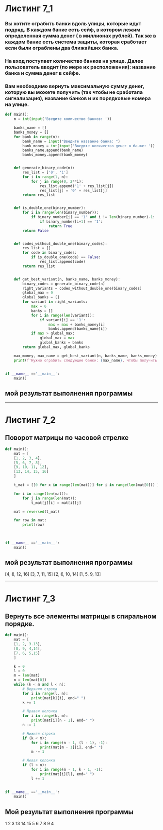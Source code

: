 # Листинг 7_1

### Вы хотите ограбить банки вдоль улицы, которые идут подряд. В каждом банке есть сейф, в котором лежим определенная сумма денег ( в миллионах рублей). Так же в каждом банке есть система защиты, которая сработает если были ограблены два ближайших банка. 
### На вход поступает количество банков на улице. Далее пользователь вводит (по мере их расположения): название банка и сумма денег в сейфе. 
### Вам необходимо вернуть максимальную сумму денег,  которую вы можете получить (так чтобы не сработала сигнализация), название банков и их порядковые номера на улице.

```py
def main():
    n = int(input('Введите количество банков: '))

    banks_name = []
    banks_money = []
    for bank in range(n):
        bank_name = input("Введите название банка: ")
        bank_money = int(input('Введите количество денег в банке: '))
        banks_name.append(bank_name)
        banks_money.append(bank_money)


    def generate_binary_code(n):
        res_list = ['0', '1']
        for i in range(1, n):
            for j in range(0, 2**i):
                res_list.append('1' + res_list[j])
                res_list[j] = '0' + res_list[j]
        return res_list


    def is_double_one(binary_number):
        for i in range(len(binary_number)):
            if binary_number[i] == '1' and i != len(binary_number)-1:
                if binary_number[i+1] == '1':
                    return True
        return False


    def codes_without_double_one(binary_codes):
        res_list = []
        for code in binary_codes:
            if is_double_one(code) == False:
                res_list.append(code)
        return res_list


    def get_best_variant(n, banks_name, banks_money):
        binary_codes = generate_binary_code(n)
        right_variants = codes_without_double_one(binary_codes)
        global_max = 0
        global_banks = []
        for variant in right_variants:
            max = 0
            banks = []
            for i in range(len(variant)):
                if variant[i] == '1':
                    max = max + banks_money[i]
                    banks.append(banks_name[i])
            if max > global_max:
                global_max = max
                global_banks = banks
        return global_max, global_banks

    max_money, max_name = get_best_variant(n, banks_name, banks_money)
    print(f'Нужно ограбить следующие банки: {max_name}, чтобы получить {max_money} млн рублей')
   
   
if __name__ =='__main__':
    main()
```
## мой результат выполнения программы


____
# Листинг 7_2

## Поворот матрицы по часовой стрелке

```py
def main():
    mat = [
    [1, 2, 3, 4],
    [5, 6, 7, 8],
    [9, 10, 11, 12],
    [13, 14, 15, 16]
    ]

    t_mat = [[0 for x in range(len(mat))] for i in range(len(mat[0])) ]

    for i in range(len(mat)):
        for j in range(len(mat)):
            t_mat[j][i] = mat[i][j]

    mat = reversed(t_mat)

    for row in mat:
        print(row)
    
   
   
if __name__ =='__main__':
    main()
```
## мой результат выполнения программы
[4, 8, 12, 16]
[3, 7, 11, 15]
[2, 6, 10, 14]
[1, 5, 9, 13]
____
# Листинг 7_3
## Вернуть все элементы матрицы в спиральном порядке.
```py 
def main():
    mat = [
    [1, 2, 3.13],
    [8, 9, 4,14],
    [7, 6, 5,15]
    ]

    k = 0
    l = 0
    m = len(mat)
    n = len(mat[0])
    while (k < m and l < n):
        # Верхняя строка
        for i in range(l, n):
            print(mat[k][i], end=" ")
        k += 1

        # Правая колонка
        for i in range(k, m):
            print(mat[i][n - 1], end=" ")
        n -= 1

        # Нижняя строка
        if (k < m):
            for i in range(n - 1, (l - 1), -1):
                print(mat[m - 1][i], end=" ")
            m -= 1

        # Левая колонка
        if (l < n):
            for i in range(m - 1, k - 1, -1):
                print(mat[i][l], end=" ")
            l += 1
   
   
if __name__ =='__main__':
    main()
```
## Мой результат выполнения программы
1 2 3 13 14 15 5 6 7 8 9 4 



